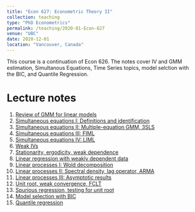 ```yaml
---
title: "Econ 627: Econometric Theory II"
collection: teaching
type: "PhD Econometrics"
permalink: /teaching/2020-01-Econ-627
venue: "UBC"
date: 2020-12-01
location: "Vancouver, Canada"
---
```


This course is a continuation of Econ 626. The notes cover IV and GMM estimation, Simultanous Equations, Time Series topics, model selction with the BIC, and Quantile Regression.

Lecture notes
======

1. [Review of GMM for linear models](/files/Econ_627/627_01.pdf)
2. [Simultaneous equations I: Definitions and identification](/files/Econ_627/627_02.pdf)
3. [Simultaneous equations II: Multiple-equation GMM, 3SLS](/files/Econ_627/627_03.pdf)
4. [Simultaneous equations III: FIML](/files/Econ_627/627_04.pdf)
5. [Simultaneous equations IV: LIML](/files/Econ_627/627_05.pdf)
6. [Weak IVs](/files/Econ_627/627_06_4.pdf)
7. [Stationarity, ergodicity, weak dependence](/files/Econ_627/627_07_2.pdf)
8. [Linear regression with weakly dependent data](/files/Econ_627/627_08_02.pdf)
9. [Linear processes I: Wold decomposition](/files/Econ_627/627_09.pdf)
10. [Linear processes II: Spectral density, lag operator, ARMA](/files/Econ_627/627_10_02.pdf)
11. [Linear processes III: Asymptotic results](/files/Econ_627/627_11.pdf)
12. [Unit root, weak convergence, FCLT](/files/Econ_627/627_12.pdf)
13. [Spurious regression, testing for unit root](/files/Econ_627/627_13_2.pdf)
14. [Model selection with BIC](/files/Econ_627/627_BIC.pdf)
15. [Quantile regression](/files/Econ_627/627_quantile_reg.pdf)
